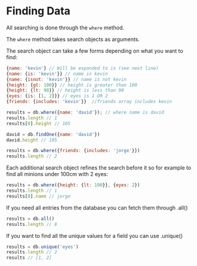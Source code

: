 # Finding Data

All searching is done through the `where` method.

The `where` method takes search objects as arguments.

The search object can take a few forms depending on what you want to find:

```javascript
{name: 'kevin'} // Will be expanded to is (see next line)
{name: {is: 'kevin'}} // name is kevin
{name: {isnot: 'kevin'}} // name is not kevin
{height: {gt: 100}} // height is greater than 100
{height: {lt: 90}} // height is less than 90
{eyes: {is: [1, 2]}} // eyes is 1 OR 2
{friends: {includes: 'kevin'}}  //friends array includes kevin

results = db.where({name: 'david'}); // where name is david
results.length // 1
results[0].height // 105

david = db.findOne({name: 'david'})
david.height // 105

results = db.where({friends: {includes: 'jorge'}})
results.length // 2
```

Each additional search object refines the search before it so for example to find all minions under 100cm with 2 eyes:

```javascript
results = db.where({height: {lt: 100}}, {eyes: 2})
results.length // 1
results[0].name // jorge
```

If you need all entries from the database you can fetch them through .all()

```javascript
results = db.all()
results.length // 8
```

If you want to find all the unique values for a field you can use .unique()

```javascript
results = db.unique('eyes')
results.length // 2
results // [1, 2]
```
